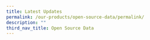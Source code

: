 ```yaml
---
title: Latest Updates
permalink: /our-products/open-source-data/permalink/
description: ""
third_nav_title: Open Source Data
---
```

